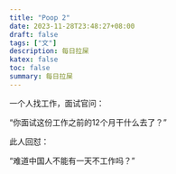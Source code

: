 ```yaml
---
title: "Poop 2"
date: 2023-11-28T23:48:27+08:00
draft: false
tags: ["文"]
description: 每日拉屎
katex: false
toc: false
summary: 每日拉屎
---
```


一个人找工作，面试官问：

“你面试这份工作之前的12个月干什么去了？”

此人回怼：

“难道中国人不能有一天不工作吗？”
